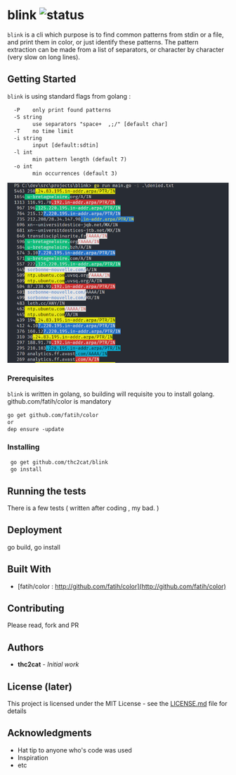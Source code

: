 
# blink ![status](https://travis-ci.org/thc2cat/blink.svg?branch=master)

`blink` is a cli which purpose is to find common patterns from stdin or a file, and print them in color, or just identify these patterns. The pattern extraction can be made from a list of separators, or character by character (very slow on long lines).

## Getting Started

`blink` is using standard flags from golang :

```shell
  -P    only print found patterns
  -S string
        use separators "space+  ,;/" [default char]
  -T    no time limit
  -i string
        input [default:sdtin]
  -l int
        min pattern length (default 7)
  -o int
        min occurrences (default 3)
```

![Blink](blink.png)

### Prerequisites

`blink` is written in golang, so building will requisite you to install golang.
github.com/fatih/color is mandatory

```shell
go get github.com/fatih/color
or
dep ensure -update
```

### Installing

```shell
 go get github.com/thc2cat/blink
 go install
```

## Running the tests

There is a few tests ( written after coding , my bad. )

## Deployment

go build, go install

## Built With

* [fatih/color : http://github.com/fatih/color](http://github.com/fatih/color)

## Contributing

Please read, fork and PR

## Authors

* **thc2cat** - *Initial work*

## License (later)

This project is licensed under the MIT License - see the [LICENSE.md](LICENSE.md) file for details

## Acknowledgments

* Hat tip to anyone who's code was used
* Inspiration
* etc
